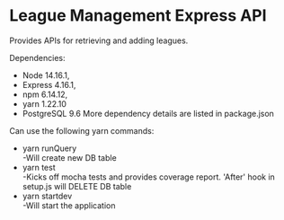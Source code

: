 # League Management Express API

Provides APIs for retrieving and adding leagues.

Dependencies:
- Node 14.16.1,
- Express 4.16.1,
- npm 6.14.12,
- yarn 1.22.10
- PostgreSQL 9.6
More dependency details are listed in package.json

Can use the following yarn commands:
- yarn runQuery<br>
  -Will create new DB table
- yarn test<br>
  -Kicks off mocha tests and provides coverage report. 'After' hook in setup.js will DELETE DB table
- yarn startdev<br>
  -Will start the application

